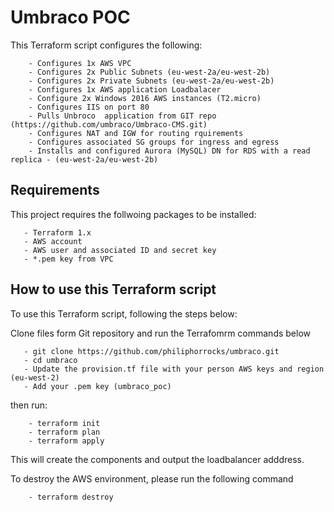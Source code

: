  
Umbraco POC
===============

This Terraform script configures the following:

        - Configures 1x AWS VPC
        - Configures 2x Public Subnets (eu-west-2a/eu-west-2b)
        - Configures 2x Private Subnets (eu-west-2a/eu-west-2b)
        - Configures 1x AWS application Loadbalacer
        - Configure 2x Windows 2016 AWS instances (T2.micro)
        - Configures IIS on port 80 
        - Pulls Unbroco  application from GIT repo (https://github.com/umbraco/Umbraco-CMS.git)
        - Configures NAT and IGW for routing rquirements
        - Configures associated SG groups for ingress and egress
        - Installs and configured Aurora (MySQL) DN for RDS with a read replica - (eu-west-2a/eu-west-2b)
       

Requirements
-------------

This project requires the follwoing packages to be installed:

       - Terraform 1.x
       - AWS account
       - AWS user and associated ID and secret key
       - *.pem key from VPC


How to use this Terraform script
--------------------------------
    
To use this Terraform script, following the steps below:

Clone files form Git repository and run the Terrafomrm commands below

       - git clone https://github.com/philiphorrocks/umbraco.git
       - cd umbraco
       - Update the provision.tf file with your person AWS keys and region (eu-west-2)
       - Add your .pem key (umbraco_poc)
       
then run:

        - terraform init
        - terraform plan
        - terraform apply

This will create the components and output the loadbalancer adddress.

To destroy the AWS environment, please run the following command

        - terraform destroy
